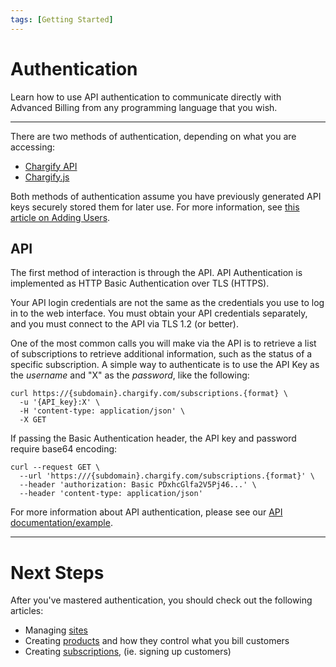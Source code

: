 ```yaml
---
tags: [Getting Started]
---
```


# Authentication

Learn how to use API authentication to communicate directly with Advanced Billing from any programming language that you wish.

----------

There are two methods of authentication, depending on what you are accessing:

* [Chargify API](https://developers.chargify.com/docs/api-docs/YXBpOjE0MTA4MjYx-chargify-api) 
* [Chargify.js](./ZG9jOjE0NjAzNDI0-overview)

Both methods of authentication assume you have previously generated API keys securely stored them for later use. For more information, see [this article on Adding Users](https://maxio-chargify.zendesk.com/hc/en-us/articles/5404829390349-Users#adding-users).

## API

The first method of interaction is through the API. API Authentication is implemented as HTTP Basic Authentication over TLS (HTTPS).

Your API login credentials are not the same as the credentials you use to log in to the web interface. You must obtain your API credentials separately, and you must connect to the API via TLS 1.2 (or better).

One of the most common calls you will make via the API is to retrieve a list of subscriptions to retrieve additional information, such as the status of a specific subscription. A simple way to authenticate is to use the API Key as the _username_ and "X" as the _password_, like the following:

```
curl https://{subdomain}.chargify.com/subscriptions.{format} \
  -u '{API_key}:X' \
  -H 'content-type: application/json' \
  -X GET 
```

If passing the Basic Authentication header, the API key and password require base64 encoding:

```
curl --request GET \
  --url 'https:///{subdomain}.chargify.com/subscriptions.{format}' \
  --header 'authorization: Basic PDxhcGlfa2V5Pj46...' \
  --header 'content-type: application/json'
```

For more information about API authentication, please see our [API documentation/example](https://developers.chargify.com/docs/api-docs/YXBpOjE0MTA4MjYx-chargify-api#authentication).

----------

# Next Steps

After you've mastered authentication, you should check out the following articles:

* Managing [sites](./SitesSubdomains.md)
* Creating [products](./Products.md) and how they control what you bill customers
* Creating [subscriptions](../basics/Subscriptions.md), (ie. signing up customers)
